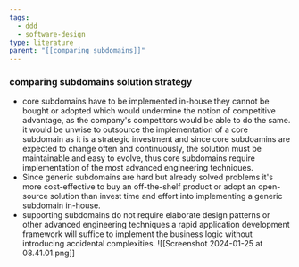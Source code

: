 ```yaml
---
tags:
  - ddd
  - software-design
type: literature
parent: "[[comparing subdomains]]"
---
```


### comparing subdomains solution strategy 

- core subdomains have to be implemented in-house they cannot be bought or adopted which would undermine the notion of competitive advantage, as the company's competitors would be able to do the same. it would be unwise to outsource the implementation of a core subdomain as it is a strategic investment and since core subdoamins are expected to change often and continuously, the solution must be maintainable and easy to evolve, thus core subdomains require implementation of the most advanced engineering techniques. 
- Since generic subdomains are hard but already solved problems it's more cost-effective to buy an off-the-shelf product or adopt an open-source solution than invest time and effort into implementing a generic subdomain in-house. 
- supporting subdomains do not require elaborate design patterns or other advanced engineering techniques a rapid application development framework will suffice to implement the business logic without introducing accidental complexities. ![[Screenshot 2024-01-25 at 08.41.01.png]]
